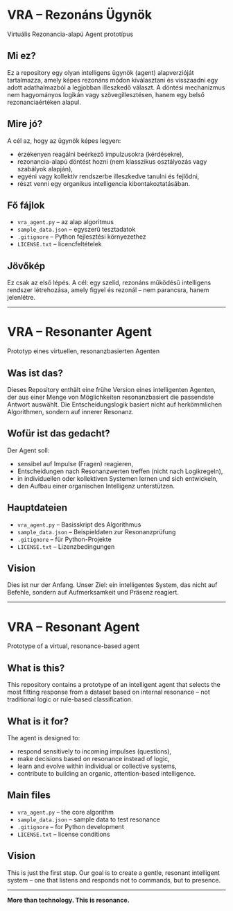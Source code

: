 # VRA – Rezonáns Ügynök
Virtuális Rezonancia-alapú Agent prototípus

## Mi ez?

Ez a repository egy olyan intelligens ügynök (agent) alapverzióját tartalmazza, amely képes rezonáns módon kiválasztani és visszaadni egy adott adathalmazból a legjobban illeszkedő választ. A döntési mechanizmus nem hagyományos logikán vagy szövegillesztésen, hanem egy belső rezonanciaértéken alapul.

## Mire jó?

A cél az, hogy az ügynök képes legyen:

- érzékenyen reagálni beérkező impulzusokra (kérdésekre),
- rezonancia-alapú döntést hozni (nem klasszikus osztályozás vagy szabályok alapján),
- egyéni vagy kollektív rendszerbe illeszkedve tanulni és fejlődni,
- részt venni egy organikus intelligencia kibontakoztatásában.

## Fő fájlok

- `vra_agent.py` – az alap algoritmus
- `sample_data.json` – egyszerű tesztadatok
- `.gitignore` – Python fejlesztési környezethez
- `LICENSE.txt` – licencfeltételek

## Jövőkép

Ez csak az első lépés. A cél: egy szelíd, rezonáns működésű intelligens rendszer létrehozása, amely figyel és rezonál – nem parancsra, hanem jelenlétre.

---

# VRA – Resonanter Agent
Prototyp eines virtuellen, resonanzbasierten Agenten

## Was ist das?

Dieses Repository enthält eine frühe Version eines intelligenten Agenten, der aus einer Menge von Möglichkeiten resonanzbasiert die passendste Antwort auswählt. Die Entscheidungslogik basiert nicht auf herkömmlichen Algorithmen, sondern auf innerer Resonanz.

## Wofür ist das gedacht?

Der Agent soll:

- sensibel auf Impulse (Fragen) reagieren,
- Entscheidungen nach Resonanzwerten treffen (nicht nach Logikregeln),
- in individuellen oder kollektiven Systemen lernen und sich entwickeln,
- den Aufbau einer organischen Intelligenz unterstützen.

## Hauptdateien

- `vra_agent.py` – Basisskript des Algorithmus
- `sample_data.json` – Beispieldaten zur Resonanzprüfung
- `.gitignore` – für Python-Projekte
- `LICENSE.txt` – Lizenzbedingungen

## Vision

Dies ist nur der Anfang. Unser Ziel: ein intelligentes System, das nicht auf Befehle, sondern auf Aufmerksamkeit und Präsenz reagiert.

---

# VRA – Resonant Agent
Prototype of a virtual, resonance-based agent

## What is this?

This repository contains a prototype of an intelligent agent that selects the most fitting response from a dataset based on internal resonance – not traditional logic or rule-based classification.

## What is it for?

The agent is designed to:

- respond sensitively to incoming impulses (questions),
- make decisions based on resonance instead of logic,
- learn and evolve within individual or collective systems,
- contribute to building an organic, attention-based intelligence.

## Main files

- `vra_agent.py` – the core algorithm
- `sample_data.json` – sample data to test resonance
- `.gitignore` – for Python development
- `LICENSE.txt` – license conditions

## Vision

This is just the first step. Our goal is to create a gentle, resonant intelligent system – one that listens and responds not to commands, but to presence.

---

**More than technology. This is resonance.**
